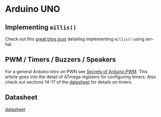 # Arduino UNO

## Implementing `millis()`

Check out this [great blog post](https://blog.rahix.de/005-avr-hal-millis/) detailing implementing `millis()` using avr-hal.

## PWM / Timers / Buzzers / Speakers

For a general Arduino intro on PWN see [Secrets of Arduino PWM]. This article goes into the detail of ATmega registers for configuring timers. Also check out sections 14-17 of the [datasheet] for details on timers.

[Secrets of Arduino PWM]: https://docs.arduino.cc/tutorials/generic/secrets-of-arduino-pwm

## Datasheet

[datasheet]

[datasheet]: https://ww1.microchip.com/downloads/en/DeviceDoc/Atmel-7810-Automotive-Microcontrollers-ATmega328P_Datasheet.pdf
